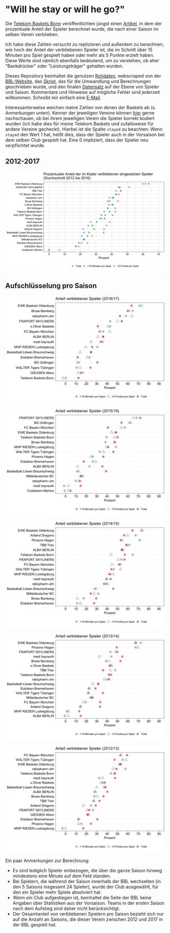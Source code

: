 # "Will he stay or will he go?"

Die [Telekom Baskets Bonn](https://www.telekom-baskets-bonn.de) veröffentlichten jüngst einen [Artikel](https://www.telekom-baskets-bonn.de/presse/background/fluktuation.html), in dem der prozentuale Anteil der Spieler berechnet wurde, die nach einer Saison im selben Verein verblieben.

Ich habe diese Zahlen versucht zu replizieren und außerdem zu berechnen, wie hoch der Anteil der verbliebenen Spieler ist, die im Schnitt über 15 Minuten pro Spiel gespielt haben oder mehr als 5 Punkte erzielt haben. Diese Werte sind nämlich ebenfalls bedeutend, um zu verstehen, ob eher "Bankdrücker" oder "Leistungsträger" gehalten wurden.

Dieses Repository beinhaltet die genutzen [Rohdaten](raw_data), webscraped von der [BBL-Website](http://easycredit-bbl.de), das [Skript](code/01_recode_and_merge), das für die Umwandlung und Berechnungen geschrieben wurde, und den finalen [Datensatz](data/bbl_2012-2017) auf der Ebene von Spieler und Saison. Kommentare und Hinweise auf mögliche Fehler sind jederzeit willkommen. Schreibt mir einfach eine [E-Mail](mailto:mullers@tcd.ie).


Interessanterweise weichen meine Zahlen von denen der Baskets ab (s. Anmerkungen unten). Kenner der jeweiligen Vereine können [hier](data/bbl_2012-2017) gerne nachschauen, ob bei ihrem jeweiligen Verein die Spieler korrekt kodiert wurden (ich habe dies für meine Telekom Baskets und zufallsweise für andere Vereine gecheckt). Hierbei ist die Spalte `stayed` zu beachten: Wenn `stayed` den Wert 1 hat, heißt dies, dass der Spieler auch in der Vorsaison bei dem selben Club gespielt hat. Eine 0 impliziert, dass der Spieler neu verpflichtet wurde. 

## 2012-2017
![Prozentualer Anteil von verbliebenen Spielern, aggregiert](output/ratio_total.jpg)

## Aufschlüsselung pro Saison

![](output/ratio_1617.jpg)

![](output/ratio_1516.jpg)

![](output/ratio_1415.jpg)

![](output/ratio_1314.jpg)

![](output/ratio_1213.jpg)

Ein paar Anmerkungen zur Berechnung:
* Es sind lediglich Spieler einbezogen, die über die ganze Saison hinweg mindestens eine Minute auf dem Feld standen.
* Bei Spielern, die während der Saison innerhalb der BBL wechselten (in den 5 Saisons insgesamt 24 Spieler), wurde der Club ausgewählt, für den ein Spieler mehr Spiele absolviert hat.
* Wenn ein Club aufgestiegen ist, beinhaltet die Seite der BBL keine Angaben über Statistiken aus der Vorsaison. Teams in der ersten Saison nach dem Aufstieg sind daher nicht berücksichtigt.
* Der Gesamtanteil von verbliebenen Spielern pro Saison bezieht sich nur auf die Anzahl an Saisons, die dieser Verein zwischen 2012 und 2017 in der BBL gespielt hat. 
